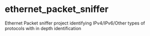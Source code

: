# ethernet_packet_sniffer
Ethernet Packet sniffer project identifying IPv4/IPv6/Other types of protocols with in depth identification
